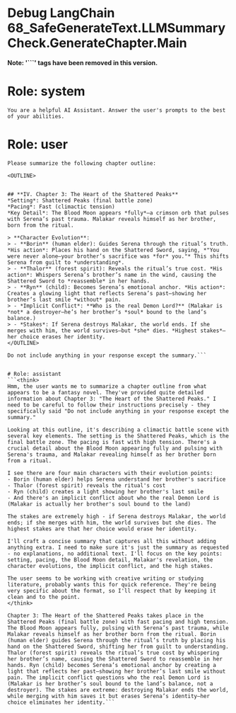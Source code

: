 # Debug LangChain 68_SafeGenerateText.LLMSummaryCheck.GenerateChapter.Main
**Note: '```' tags have been removed in this version.**



# Role: system
```You are a helpful AI Assistant. Answer the user's prompts to the best of your abilities.```


# Role: user
```
Please summarize the following chapter outline:

<OUTLINE>


## **IV. Chapter 3: The Heart of the Shattered Peaks**  
*Setting*: Shattered Peaks (final battle zone)  
*Pacing*: Fast (climactic tension)  
*Key Detail*: The Blood Moon appears *fully*—a crimson orb that pulses with Serena’s past trauma. Malakar reveals himself as her brother, born from the ritual.  

> **Character Evolution**:  
> - **Borin** (human elder): Guides Serena through the ritual’s truth. *His action*: Places his hand on the Shattered Sword, saying, *"You were never alone—your brother’s sacrifice was *for* you."* This shifts Serena from guilt to *understanding*.  
> - **Thalor** (forest spirit): Reveals the ritual’s true cost. *His action*: Whispers Serena’s brother’s name in the wind, causing the Shattered Sword to *reassemble* in her hands.  
> - **Ryn** (child): Becomes Serena’s emotional anchor. *His action*: Creates a glowing light that reflects Serena’s past—showing her brother’s last smile *without* pain.  
> - *Implicit Conflict*: **Who is the real Demon Lord?** (Malakar is *not* a destroyer—he’s her brother’s *soul* bound to the land’s balance.)  
> - *Stakes*: If Serena destroys Malakar, the world ends. If she merges with him, the world survives—but *she* dies. *Highest stakes*—her choice erases her identity.
</OUTLINE>

Do not include anything in your response except the summary.```


# Role: assistant
```<think>
Hmm, the user wants me to summarize a chapter outline from what appears to be a fantasy novel. They've provided quite detailed information about Chapter 3: "The Heart of the Shattered Peaks." I need to be careful to follow their instructions precisely - they specifically said "Do not include anything in your response except the summary."

Looking at this outline, it's describing a climactic battle scene with several key elements. The setting is the Shattered Peaks, which is the final battle zone. The pacing is fast with high tension. There's a crucial detail about the Blood Moon appearing fully and pulsing with Serena's trauma, and Malakar revealing himself as her brother born from a ritual.

I see there are four main characters with their evolution points:
- Borin (human elder) helps Serena understand her brother's sacrifice
- Thalor (forest spirit) reveals the ritual's cost
- Ryn (child) creates a light showing her brother's last smile
- And there's an implicit conflict about who the real Demon Lord is (Malakar is actually her brother's soul bound to the land)

The stakes are extremely high - if Serena destroys Malakar, the world ends; if she merges with him, the world survives but she dies. The highest stakes are that her choice would erase her identity.

I'll craft a concise summary that captures all this without adding anything extra. I need to make sure it's just the summary as requested - no explanations, no additional text. I'll focus on the key points: setting, pacing, the Blood Moon detail, Malakar's revelation, the character evolutions, the implicit conflict, and the high stakes.

The user seems to be working with creative writing or studying literature, probably wants this for quick reference. They're being very specific about the format, so I'll respect that by keeping it clean and to the point.
</think>

Chapter 3: The Heart of the Shattered Peaks takes place in the Shattered Peaks (final battle zone) with fast pacing and high tension. The Blood Moon appears fully, pulsing with Serena’s past trauma, while Malakar reveals himself as her brother born from the ritual. Borin (human elder) guides Serena through the ritual’s truth by placing his hand on the Shattered Sword, shifting her from guilt to understanding. Thalor (forest spirit) reveals the ritual’s true cost by whispering her brother’s name, causing the Shattered Sword to reassemble in her hands. Ryn (child) becomes Serena’s emotional anchor by creating a light that reflects her past—showing her brother’s last smile without pain. The implicit conflict questions who the real Demon Lord is (Malakar is her brother’s soul bound to the land’s balance, not a destroyer). The stakes are extreme: destroying Malakar ends the world, while merging with him saves it but erases Serena’s identity—her choice eliminates her identity.```